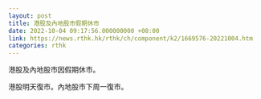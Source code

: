 ```yaml
---
layout: post
title: 港股及內地股市假期休市
date: 2022-10-04 09:17:56.000000000 +08:00
link: https://news.rthk.hk/rthk/ch/component/k2/1669576-20221004.htm
categories: rthk
---
```


港股及內地股市因假期休市。

港股明天復市。內地股市下周一復市。

